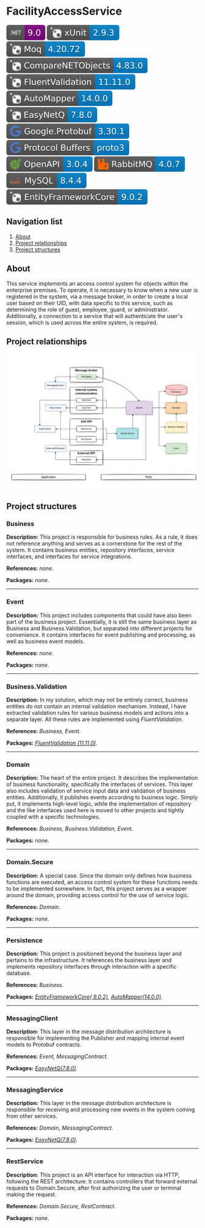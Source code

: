 # FacilityAccessService

<a href="https://dotnet.microsoft.com/en-us/download/dotnet/9.0">![Static Badge](./docs/badges/dotnet.svg)</a>
<a href="https://www.nuget.org/packages/xunit/2.9.3">![Static Badge](./docs/badges/xunit.svg)</a>
<a href="https://www.nuget.org/packages/Moq/4.20.72">![Static Badge](./docs/badges/moq.svg)<a/>
<a href="https://www.nuget.org/packages/CompareNETObjects/4.83.0">![Static Badge](./docs/badges/comparedotnetobjects.svg)<a/>
<a href="https://www.nuget.org/packages/FluentValidation/11.11.0">![Static Badge](./docs/badges/fluentValidation.svg)</a>
<a href="https://www.nuget.org/packages/AutoMapper/14.0.0">![Static Badge](./docs/badges/automapper.svg)<a/>
<a href="https://www.nuget.org/packages/EasyNetQ/7.8.0">![Static Badge](./docs/badges/easynetq.svg)<a/>
<a href="https://www.nuget.org/packages/Google.Protobuf/3.30.1">![Static Badge](./docs/badges/googleProtobuf.svg)<a/>
<a href="https://protobuf.dev/programming-guides/proto3/">![Static Badge](./docs/badges/protobuf.svg)<a/>
<a href="https://spec.openapis.org/oas/v3.0.4.html">![Static Badge](./docs/badges/openapi.svg)<a/>
<a href="https://www.rabbitmq.com/blog/2025/02/26/rabbitmq-4.0.7-is-released">![Static Badge](./docs/badges/rabbitmq.svg)<a/>
<a href="https://dev.mysql.com/downloads/mysql/8.4.html">![Static Badge](./docs/badges/mysql.svg)<a/>
<a href="https://www.nuget.org/packages/Microsoft.EntityFrameworkCore/9.0.2">![Static Badge](./docs/badges/entityFrameworkCore.svg)</a>

## Navigation list

1. [About](#about)
2. [Project relationships](#project_relationships)
3. [Project structures](#project_structures)

<a id="about"></a>

## About

This service implements an access control system for objects within the enterprise premises.
To operate, it is necessary to know when a new user is registered in the system, via a message broker,
in order to create a local user based on their UID, with data specific to this service, such as determining the role of
guest, employee, guard, or administrator. Additionally, a connection to a service that will authenticate the user's
session, which is used across the entire system, is required.

<a id="project_relationships"></a>

## Project relationships

![The diagram of the relationship between the projects should have been here](./docs/images/schema_whole_project.jpg)

<a id="project_structures"></a>

## Project structures

### Business

**Description:** This project is responsible for business rules.
As a rule, it does not reference anything and serves as a cornerstone for the rest of the system.
It contains business entities, repository interfaces, service interfaces, and interfaces for service integrations.

**References:** *none*.

**Packages:** *none*.

***

### Event

**Description:** This project includes components that could have also been part of the business project.
Essentially, it is still the same business layer as Business and Business.Validation, but separated into different
projects for convenience. It contains interfaces for event publishing and processing, as well as business event models.

**References:** *none*.

**Packages:** *none*.

***

### Business.Validation

**Description:** In my solution, which may not be entirely correct, business entities do not contain an internal
validation mechanism. Instead, I have extracted validation rules for various business models and actions into a separate
layer. All these rules are implemented using *FluentValidation*.

**References:** *Business, Event*.

**Packages:** *<a href="https://www.nuget.org/packages/FluentValidation/11.11.0">FluentValidation (11.11.0)</a>*.

***

### Domain

**Description:** The heart of the entire project.
It describes the implementation of business functionality, specifically the interfaces of services.
This layer also includes validation of service input data and validation of business entities.
Additionally, it publishes events according to business logic.
Simply put, it implements high-level logic, while the implementation of repository and the like interfaces used here is
moved to other projects and tightly coupled with a specific technologies.

**References:** *Business, Business.Validation, Event*.

**Packages:** none.

***

### Domain.Secure

**Description:** A special case. Since the domain only defines how business functions are executed, an access control
system for these functions needs to be implemented somewhere. In fact, this project serves as a wrapper around the
domain, providing access control for the use of service logic.

**References:** *Domain*.

**Packages:** *none*.

***

### Persistence

**Description:** This project is positioned beyond the business layer and pertains to the infrastructure.
It references the business layer and implements repository interfaces through interaction with a specific database.

**References:** *Business*.

**Packages:** *<a href="https://www.nuget.org/packages/Microsoft.EntityFrameworkCore/9.0.2">EntityFrameworkCore(
9.0.2)</a>,
<a href="https://www.nuget.org/packages/AutoMapper/14.0.0">AutoMapper(14.0.0)<a/>*.

***

### MessagingClient

**Description:** This layer in the message distribution architecture is responsible for implementing the Publisher and
mapping internal event models to Protobuf contracts.

**References:** *Event, MessagingContract*.

**Packages:** *<a href="https://www.nuget.org/packages/EasyNetQ/7.8.0">EasyNetQ(7.8.0)<a/>*.

***

### MessagingService

**Description:** This layer in the message distribution architecture is responsible for receiving and processing new
events in the system coming from other services.

**References:** *Domain, MessagingContract*.

**Packages:** *<a href="https://www.nuget.org/packages/EasyNetQ/7.8.0">EasyNetQ(7.8.0)<a/>*.

***

### RestService

**Description:** This project is an API interface for interaction via HTTP, following the REST architecture. It contains
controllers that forward external requests to Domain.Secure, after first authorizing the user or terminal making the
request.

**References:** *Domain.Secure, RestContract*.

**Packages:** *none*.



